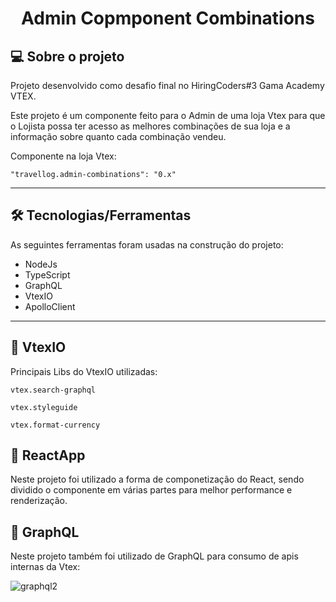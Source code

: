 
<h1 align="center">
    Admin Copmponent Combinations
</h1>

## 💻 Sobre o projeto

Projeto desenvolvido como desafio final no HiringCoders#3 Gama Academy VTEX.

Este projeto é um componente feito para o Admin de uma loja Vtex para que o Lojista
possa ter acesso as melhores combinações de sua loja e a informação sobre quanto cada
combinação vendeu.

Componente na loja Vtex:

```"travellog.admin-combinations": "0.x"```

---

## 🛠 Tecnologias/Ferramentas

As seguintes ferramentas foram usadas na construção do projeto:

- NodeJs
- TypeScript
- GraphQL
- VtexIO
- ApolloClient

---

## 🚀 VtexIO

Principais Libs do VtexIO utilizadas:

```vtex.search-graphql```

```vtex.styleguide```

```vtex.format-currency```


## 🚀 ReactApp

Neste projeto foi utilizado a forma de componetização do React, sendo dividido o componente em várias partes
para melhor performance e renderização.

## 🚀 GraphQL

Neste projeto também foi utilizado de GraphQL para consumo de apis internas da Vtex:

![graphql2](https://user-images.githubusercontent.com/9729963/183328355-53069673-b90f-4eba-973d-16f015e16485.jpg)


